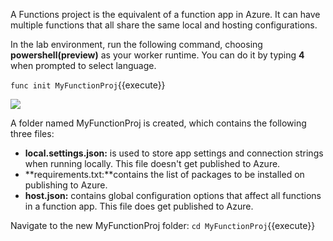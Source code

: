 A Functions project is the equivalent of a function app in Azure. It can have multiple functions that all share the same local and hosting configurations.

In the lab environment, run the following command, choosing **powershell(preview)** as your worker runtime. You can do it by typing **4** when prompted to select language.

`func init MyFunctionProj`{{execute}}

![](https://github.com/fenago/katacoda-scenarios/raw/master/azure-functions/azure-functions-powershell/steps/3/1.JPG)


A folder named MyFunctionProj is created, which contains the following three files:

- **local.settings.json:** is used to store app settings and connection strings when running locally. This file doesn't get published to Azure.
- **requirements.txt:**contains the list of packages to be installed on publishing to Azure.
- **host.json:**  contains global configuration options that affect all functions in a function app. This file does get published to Azure.

Navigate to the new MyFunctionProj folder:
`cd MyFunctionProj`{{execute}}

